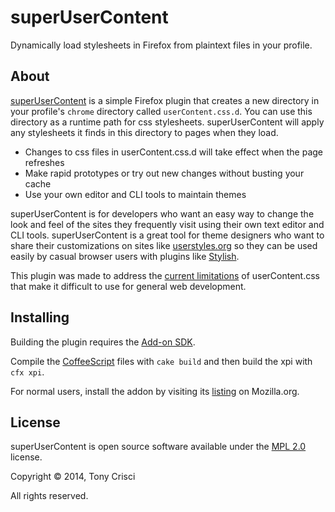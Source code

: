 # superUserContent

Dynamically load stylesheets in Firefox from plaintext files in your profile.

## About

[superUserContent](https://addons.mozilla.org/en-US/firefox/addon/superusercontent/) is a simple Firefox plugin that creates a new directory in your profile's `chrome` directory called `userContent.css.d`. You can use this directory as a runtime path for css stylesheets. superUserContent will apply any stylesheets it finds in this directory to pages when they load.

* Changes to css files in userContent.css.d will take effect when the page refreshes
* Make rapid prototypes or try out new changes without busting your cache
* Use your own editor and CLI tools to maintain themes

superUserContent is for developers who want an easy way to change the look and feel of the sites they frequently visit using their own text editor and CLI tools. superUserContent is a great tool for theme designers who want to share their customizations on sites like [userstyles.org](http://userstyles.org) so they can be used easily by casual browser users with plugins like [Stylish](https://addons.mozilla.org/en-US/firefox/addon/stylish/).

This plugin was made to address the [current limitations](https://bugzilla.mozilla.org/show_bug.cgi?id=208641) of userContent.css that make it difficult to use for general web development.

## Installing

Building the plugin requires the [Add-on SDK](https://developer.mozilla.org/en-US/Add-ons/SDK).

Compile the [CoffeeScript](http://coffeescript.org/) files with `cake build` and then build the xpi with `cfx xpi`.

For normal users, install the addon by visiting its [listing](https://addons.mozilla.org/en-US/firefox/addon/superusercontent/) on Mozilla.org.

## License

superUserContent is open source software available under the [MPL 2.0](http://www.mozilla.org/MPL/2.0/) license.

Copyright © 2014, Tony Crisci

All rights reserved.

